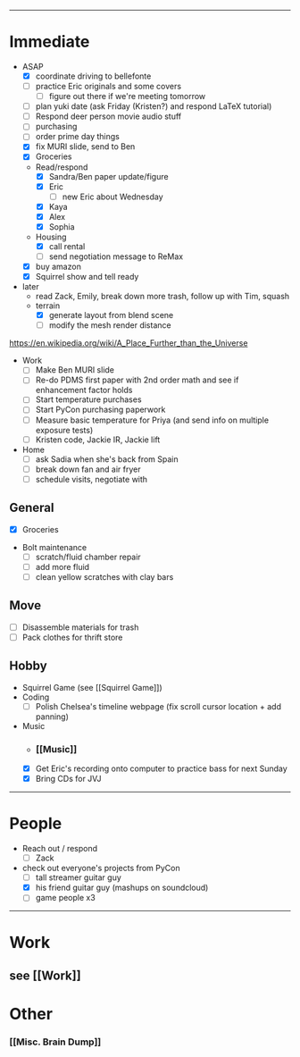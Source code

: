  ---
# Immediate

- ASAP
	- [x] coordinate driving to bellefonte
	- [ ] practice Eric originals and some covers
		- [ ] figure out there if we're meeting tomorrow
	- [ ] plan yuki date (ask Friday (Kristen?) and respond LaTeX tutorial)
	- [ ] Respond deer person movie audio stuff
	- [ ] purchasing
	- [ ] order prime day things
	- [x] fix MURI slide, send to Ben
	- [x] Groceries
	- Read/respond
		- [x] Sandra/Ben paper update/figure
		- [x] Eric
			- [ ] new Eric about Wednesday
		- [x] Kaya
		- [x] Alex
		- [x] Sophia
	- Housing
		- [x] call rental
		- [ ] send negotiation message to ReMax
	- [x] buy amazon
	- [x] Squirrel show and tell ready
- later
	- read Zack, Emily, break down more trash, follow up with Tim, squash
	- terrain
		- [x] generate layout from blend scene
		- [ ] modify the mesh render distance

https://en.wikipedia.org/wiki/A_Place_Further_than_the_Universe

- Work
	- [ ] Make Ben MURI slide
	- [ ] Re-do PDMS first paper with 2nd order math and see if enhancement factor holds 
	- [ ] Start temperature purchases
	- [ ] Start PyCon purchasing paperwork
	- [ ] Measure basic temperature for Priya (and send info on multiple exposure tests)
	- [ ] Kristen code, Jackie IR, Jackie lift
- Home
	- [ ] ask Sadia when she's back from Spain
	- [ ] break down fan and air fryer
	- [ ] schedule visits, negotiate with 
## General

 - [x] Groceries
 - Bolt maintenance
	 - [ ] scratch/fluid chamber repair
	 - [ ] add more fluid
	 - [ ] clean yellow scratches with clay bars
## Move

 - [ ] Disassemble materials for trash
 - [ ] Pack clothes for thrift store
## Hobby
- Squirrel Game (see [[Squirrel Game]])
- Coding
	 - [ ] Polish Chelsea's timeline webpage (fix scroll cursor location + add panning)
- Music
	- ### [[Music]]
	- [x] Get Eric's recording onto computer to practice bass for next Sunday
	- [x] Bring CDs for JVJ

---
# People

 - Reach out / respond
	 - [ ] Zack
 - check out everyone's projects from PyCon
	 - [ ] tall streamer guitar guy
	 - [x] his friend guitar guy (mashups on soundcloud)
	 - [ ] game people x3

---

# Work

## see [[Work]]
# Other
### [[Misc. Brain Dump]]
